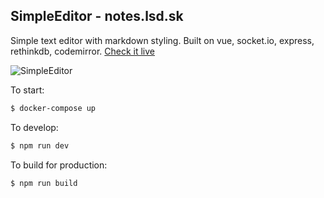 ## SimpleEditor - notes.lsd.sk

Simple text editor with markdown styling. Built on vue, socket.io, express, rethinkdb, codemirror.
[Check it live](https://notes.lsd.sk)

![SimpleEditor](https://dl.dropboxusercontent.com/u/142519/notes_lsd_sk_short.gif)

To start:

```bash
$ docker-compose up
```
To develop:

```bash
$ npm run dev
```

To build for production:

```bash
$ npm run build
```
